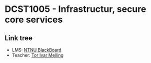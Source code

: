 # DCST1005 - Infrastructur, secure core services

## Link tree
- LMS: [NTNU BlackBoard](https://ntnu.blackboard.com)
- Teacher: [Tor Ivar Melling](https://innsida.ntnu.no/person/melling)
